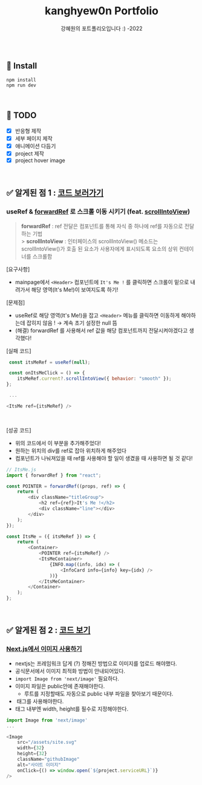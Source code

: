 
<br/>

<h1 align="center">kanghyew0n Portfolio</h1>
<p align="center">
 강혜원의 포트폴리오입니다 :) -2022</p>

<br/>
<br/>

## 🔩 Install

```
npm install 
npm run dev
```

<br/>

## 📓 TODO

-   [x] 반응형 제작
-   [x] 세부 페이지 제작
-   [x] 애니메이션 다듬기
-   [x] project 제작
-   [x] project hover image

<br/>

## ✅ 알게된 점 1 : [코드 보러가기](https://github.com/kanghyew0n/My-Portfolio/blob/main/components/ItsMe.js)

### useRef & [forwardRef](https://ko.reactjs.org/docs/forwarding-refs.html) 로 스크롤 이동 시키기 (feat. [scrollIntoView](https://developer.mozilla.org/ko/docs/Web/API/Element/scrollIntoView))

> **forwardRef** : ref 전달은 컴포넌트를 통해 자식 중 하나에 ref를 자동으로 전달하는 기법 <br/> > **scrollIntoView** : 인터페이스의 scrollIntoView() 메소드는 scrollIntoView()가 호출 된 요소가 사용자에게 표시되도록 요소의 상위 컨테이너를 스크롤함

[요구사항]

-   mainpage에서 `<Header>` 컴포넌트에 `It's Me !` 를 클릭하면 스크롤이 밑으로 내려가서 해당 영역(It's Me!)이 보여지도록 하기!

[문제점]

-   useRef로 해당 영역(It's Me!)을 잡고 `<Header>` 메뉴를 클릭하면 이동하게 해야하는데 잡히지 않음 ! → 계속 초기 설정한 null 뜸
-   (해결) forwardRef 를 사용해서 ref 값을 해당 컴포넌트까지 전달시켜야겠다고 생각했다!

[실패 코드]

```js
 const itsMeRef = useRef(null);

 const onItsMeClick = () => {
    itsMeRef.current?.scrollIntoView({ behavior: "smooth" });
};

 ...

<ItsMe ref={itsMeRef} />
```

<br/>

[성공 코드]

-   위의 코드에서 이 부분을 추가해주었다!
-   원하는 위치의 div를 ref로 잡아 위치하게 해주었다
-   컴포넌트가 나눠져있을 때 ref를 사용해야 할 일이 생겼을 때 사용하면 될 것 같다!

```js
// ItsMe.js
import { forwardRef } from "react";

const POINTER = forwardRef((props, ref) => {
    return (
        <div className="titleGroup">
            <h2 ref={ref}>It's Me !</h2>
            <div className="line"></div>
        </div>
    );
});

const ItsMe = ({ itsMeRef }) => {
    return (
        <Container>
            <POINTER ref={itsMeRef} />
            <ItsMeContainer>
                {INFO.map((info, idx) => (
                    <InfoCard info={info} key={idx} />
                ))}
            </ItsMeContainer>
        </Container>
    );
};
```

<br/>

## ✅ 알게된 점 2 : [코드 보기](https://github.com/kanghyew0n/My-Portfolio/blob/main/components/projectPage/ProjectCard.js)

### [Next.js에서 이미지 사용하기](https://nextjs.org/docs/basic-features/image-optimization)

-   nextjs는 프레임워크 답게 (?) 정해진 방법으로 이미지를 업로드 해야했다.
-   공식문서에서 이미지 최적화 방법이 안내되어있다.
-   `import Image from 'next/image'` 필요하다.
-   이미지 파일은 public안에 존재해야한다.
    -   루트를 지정할때도 자동으로 public 내부 파일을 찾아보기 때문이다.
-   <Image/> 태그를 사용해야한다.
-   태그 내부엔 width, height를 필수로 지정해야한다.

```js
import Image from 'next/image'
...

<Image
    src="/assets/site.svg"
    width={32}
    height={32}
    className="githubImage"
    alt="사이트 이미지"
    onClick={() => window.open(`${project.serviceURL}`)}
/>
```

<br/>
<br/>
